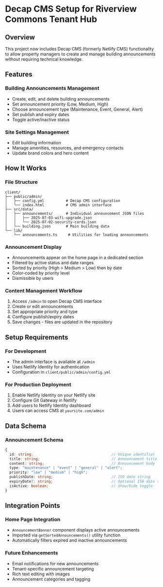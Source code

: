 # Decap CMS Setup for Riverview Commons Tenant Hub

## Overview

This project now includes Decap CMS (formerly Netlify CMS) functionality to allow property managers to create and manage building announcements without requiring technical knowledge.

## Features

### Building Announcements Management
- Create, edit, and delete building announcements
- Set announcement priority (Low, Medium, High)
- Choose announcement type (Maintenance, Event, General, Alert)
- Set publish and expiry dates
- Toggle active/inactive status

### Site Settings Management
- Edit building information
- Manage amenities, resources, and emergency contacts
- Update brand colors and hero content

## How It Works

### File Structure
```
client/
├── public/admin/
│   ├── config.yml          # Decap CMS configuration
│   └── index.html          # CMS admin interface
├── src/data/
│   ├── announcements/      # Individual announcement JSON files
│   │   ├── 2025-07-03-wifi-upgrade.json
│   │   └── 2025-07-02-security-cards.json
│   └── building.json       # Main building data
└── lib/
    └── announcements.ts     # Utilities for loading announcements
```

### Announcement Display
- Announcements appear on the home page in a dedicated section
- Filtered by active status and date ranges
- Sorted by priority (High > Medium > Low) then by date
- Color-coded by priority level
- Dismissible by users

### Content Management Workflow
1. Access `/admin` to open Decap CMS interface
2. Create or edit announcements
3. Set appropriate priority and type
4. Configure publish/expiry dates
5. Save changes - files are updated in the repository

## Setup Requirements

### For Development
- The admin interface is available at `/admin`
- Uses Netlify Identity for authentication
- Configuration in `client/public/admin/config.yml`

### For Production Deployment
1. Enable Netlify Identity on your Netlify site
2. Configure Git Gateway in Netlify
3. Add users to Netlify Identity dashboard
4. Users can access CMS at `yoursite.com/admin`

## Data Schema

### Announcement Schema
```typescript
{
  id: string;                                    // Unique identifier
  title: string;                                 // Announcement title
  content: string;                               // Announcement body
  type: "maintenance" | "event" | "general" | "alert";
  priority: "low" | "medium" | "high";
  publishDate: string;                           // ISO date string
  expiryDate?: string;                           // Optional ISO date string
  isActive: boolean;                             // Show/hide toggle
}
```

## Integration Points

### Home Page Integration
- `AnnouncementBanner` component displays active announcements
- Imported via `getSortedAnnouncements()` utility function
- Automatically filters expired and inactive announcements

### Future Enhancements
- Email notifications for new announcements
- Tenant-specific announcement targeting
- Rich text editing with images
- Announcement categories and tagging